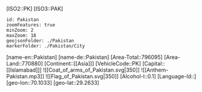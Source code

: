 ﻿---
location: [29.2633,70.1033]
type: Country
tags:
- geo/Country

SpocWebEntityId: 26995
isDeleted: false
confidential: public

---
[ISO2::PK]
[ISO3::PAK]
```leaflet
id: Pakistan
zoomFeatures: true 
minZoom: 2 
maxZoom: 18
geojsonFolder: ./Pakistan
markerFolder: ./Pakistan/City
```

[name-en::Pakistan]
[name-de::Pakistan]
[Area-Total::796095]
[Area-Land::770880]
[Continent::[[Asia]]]
[VehicleCode::PK]
[Capital::[[Islamabad]]]
![[Coat_of_arms_of_Pakistan.svg|350]]
![[Anthem-Pakistan.mp3]]
![[Flag_of_Pakistan.svg|350]]
[Alcohol-l::0.1]
[Language-Id::]
[geo-lon::70.1033]
[geo-lat::29.2633]

